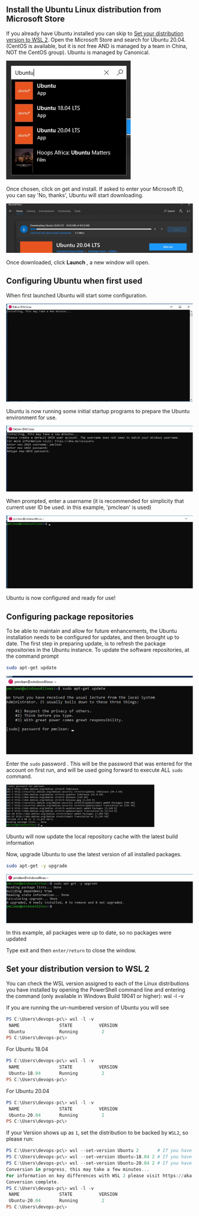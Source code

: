 ## Install the Ubuntu Linux distribution from Microsoft Store

If you already have Ubuntu installed you can skip to [Set your distribution version to WSL 2](#set-your-distribution-version-to-wsl-2). Open the Microsoft Store and search for Ubuntu 20.04. (CentOS is available, but it is not free AND is managed by a team in China, NOT the CentOS group). Ubuntu is managed by Canonical.

![Storen](img/ubuntu-store.png)

Once chosen, click on get and install. If asked to enter your Microsoft ID, you can say 'No, thanks', Ubuntu will start downloading.

![Install](img/ubuntu-install.png)

Once downloaded, click  **Launch** , a new window will open.

## Configuring Ubuntu when first used

When first launched Ubuntu will start some configuration.

![Install](img/ubuntu1.jpg)

Ubuntu is now running some initial startup programs to prepare the Ubuntu environment for use.

![Install](img/ubuntu2.jpg)

When prompted, enter a username (it is recommended for simplicity that current user ID be used. in this example, 'pmclean' is used)

![Install](img/ubuntu3.jpg)

Ubuntu is now configured and ready for use!

##  Configuring package repositories

To be able to maintain and allow for future enhancements, the Ubuntu installation needs to be configured for updates, and then brought up to date. The first step in preparing update, is to refresh the package repositories in the Ubuntu instance. To update the software repositories, at the command prompt

```bash
sudo apt-get update
```
![Install](img/ubuntu4.jpg)

Enter the `sudo` password . This will be the password that was entered for the account on first run, and will be used going forward to execute ALL `sudo` command.

![Install](img/ubuntu5.jpg)

Ubuntu will now update the local repository cache with the latest build information

Now, upgrade Ubuntu to use the latest version of all installed packages.

```bash
sudo apt-get -y upgrade
```

![Install](img/ubuntu6.jpg)

In this example, all packages were up to date, so no packages were updated

Type exit and then ``enter/return`` to close the window.

## Set your distribution version to WSL 2

You can check the WSL version assigned to each of the Linux distributions you have installed by opening the PowerShell command line and entering the command (only available in Windows Build 19041 or higher): wsl -l -v

If you are running the un-numbered version of Ubuntu you will see

```powershell
PS C:\Users\devops-pc\> wsl -l -v
 NAME               STATE          VERSION
 Ubuntu             Running         2
PS C:\Users\devops-pc\>
```

For Ubuntu 18.04

```powershell
PS C:\Users\devops-pc\> wsl -l -v
 NAME               STATE          VERSION
 Ubuntu-18.04       Running         2
PS C:\Users\devops-pc\>
```

For Ubuntu 20.04

```powershell
PS C:\Users\devops-pc\> wsl -l -v
 NAME               STATE          VERSION
 Ubuntu-20.04       Running         2
PS C:\Users\devops-pc\>
```

If your Version shows up as `1`, set the distribution to be backed by `WSL2`, so please run:

```powershell
PS C:\Users\devops-pc\> wsl --set-version Ubuntu 2       # If you have the Ubuntu un-numbered
PS C:\Users\devops-pc\> wsl --set-version Ubuntu-18.04 2 # If you have the Ubuntu 18.04
PS C:\Users\devops-pc\> wsl --set-version Ubuntu-20.04 2 # If you have the Ubuntu 20.04
Conversion in progress, this may take a few minutes...
For information on key differences with WSL 2 please visit https://aka.ms/wsl2
Conversion complete.
PS C:\Users\devops-pc\> wsl -l -v
 NAME               STATE          VERSION
 Ubuntu-20.04       Running         2
PS C:\Users\devops-pc\>
```
